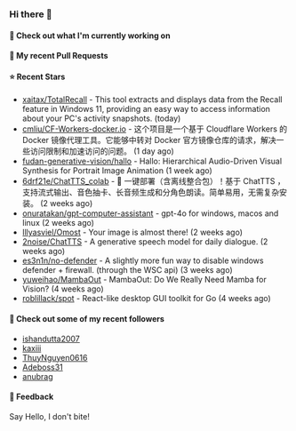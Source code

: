 ### Hi there 👋

#### 👷 Check out what I'm currently working on

#### 🔨 My recent Pull Requests


#### ⭐ Recent Stars

- [xaitax/TotalRecall](https://github.com/xaitax/TotalRecall) - This tool extracts and displays data from the Recall feature in Windows 11, providing an easy way to access information about your PC&#39;s activity snapshots. (today)
- [cmliu/CF-Workers-docker.io](https://github.com/cmliu/CF-Workers-docker.io) - 这个项目是一个基于 Cloudflare Workers 的 Docker 镜像代理工具。它能够中转对 Docker 官方镜像仓库的请求，解决一些访问限制和加速访问的问题。 (1 day ago)
- [fudan-generative-vision/hallo](https://github.com/fudan-generative-vision/hallo) - Hallo: Hierarchical Audio-Driven Visual Synthesis for Portrait Image Animation (1 week ago)
- [6drf21e/ChatTTS_colab](https://github.com/6drf21e/ChatTTS_colab) - 🚀 一键部署（含离线整合包）！基于 ChatTTS ，支持流式输出、音色抽卡、长音频生成和分角色朗读。简单易用，无需复杂安装。 (2 weeks ago)
- [onuratakan/gpt-computer-assistant](https://github.com/onuratakan/gpt-computer-assistant) - gpt-4o for windows, macos and linux (2 weeks ago)
- [lllyasviel/Omost](https://github.com/lllyasviel/Omost) - Your image is almost there! (2 weeks ago)
- [2noise/ChatTTS](https://github.com/2noise/ChatTTS) - A generative speech model for daily dialogue. (2 weeks ago)
- [es3n1n/no-defender](https://github.com/es3n1n/no-defender) - A slightly more fun way to disable windows defender &#43; firewall. (through the WSC api) (3 weeks ago)
- [yuweihao/MambaOut](https://github.com/yuweihao/MambaOut) - MambaOut: Do We Really Need Mamba for Vision? (4 weeks ago)
- [roblillack/spot](https://github.com/roblillack/spot) - React-like desktop GUI toolkit for Go (4 weeks ago)

#### 👯 Check out some of my recent followers

- [ishandutta2007](https://github.com/ishandutta2007)
- [kaxiii](https://github.com/kaxiii)
- [ThuyNguyen0616](https://github.com/ThuyNguyen0616)
- [Adeboss31](https://github.com/Adeboss31)
- [anubrag](https://github.com/anubrag)

#### 💬 Feedback

Say Hello, I don't bite!